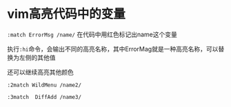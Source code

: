 # vim高亮代码中的变量

`:match ErrorMsg /name/`  在代码中用红色标记出name这个变量

执行`:hi`命令，会输出不同的高亮名称，其中ErrorMag就是一种高亮名称，可以替换为左侧的其他值

还可以继续高亮其他颜色

`:2match WildMenu /name2/`

`:3match  DiffAdd /name3/`
